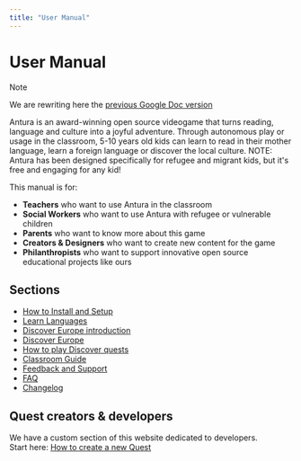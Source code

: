 ```yaml
---
title: "User Manual"
---
```

# User Manual

> [!note]
> We are rewriting here the [previous Google Doc version](https://docs.google.com/document/d/1Yk8cvbJIE2IKIKsVDs7eHWq_nueZ-O6HCGTl9xVusJk/edit?usp=sharing)

Antura is an award-winning open source videogame that turns reading, language and culture into a joyful adventure.
Through autonomous play or usage in the classroom, 5-10 years old kids can learn to read in their mother language, learn a foreign language or discover the local culture.
NOTE: Antura has been designed specifically for refugee and migrant kids, but it's free and engaging for any kid!

This manual is for:

- **Teachers** who want to use Antura in the classroom
- **Social Workers** who want to use Antura with refugee or vulnerable children
- **Parents** who want to know more about this game
- **Creators & Designers** who want to create new content for the game
- **Philanthropists** who want to support innovative open source educational projects like ours

## Sections

- [How to Install and Setup](./install.md)
- [Learn Languages](./learnlanguage_module.md)
- [Discover Europe introduction](./discover_introduction.md)
- [Discover Europe](./discover_module.md)
- [How to play Discover quests](./discover_how_to_play.md)
- [Classroom Guide](./classroom_guide.md)
- [Feedback and Support](./support.md)
- [FAQ](./faq.md)
- [Changelog](./changelog.md)

## Quest creators & developers
We have a custom section of this website dedicated to developers.  
Start here: [How to create a new Quest](../dev/quest-design/index.md)
